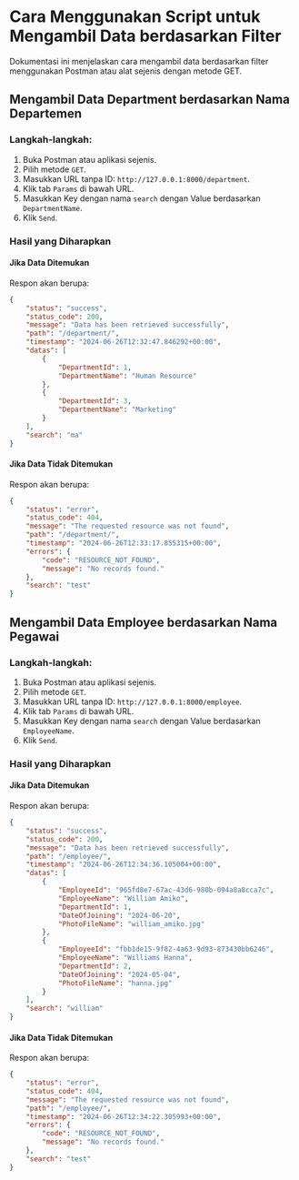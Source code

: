 # Cara Menggunakan Script untuk Mengambil Data berdasarkan Filter

Dokumentasi ini menjelaskan cara mengambil data berdasarkan filter menggunakan Postman atau alat sejenis dengan metode GET.

## Mengambil Data Department berdasarkan Nama Departemen

### Langkah-langkah:
1. Buka Postman atau aplikasi sejenis.
2. Pilih metode `GET`.
3. Masukkan URL tanpa ID: `http://127.0.0.1:8000/department`.
4. Klik tab `Params` di bawah URL.
5. Masukkan Key dengan nama `search` dengan Value berdasarkan `DepartmentName`.
6. Klik `Send`.

### Hasil yang Diharapkan

#### Jika Data Ditemukan
Respon akan berupa:
```json
{
    "status": "success",
    "status_code": 200,
    "message": "Data has been retrieved successfully",
    "path": "/department/",
    "timestamp": "2024-06-26T12:32:47.846292+00:00",
    "datas": [
        {
            "DepartmentId": 1,
            "DepartmentName": "Human Resource"
        },
        {
            "DepartmentId": 3,
            "DepartmentName": "Marketing"
        }
    ],
    "search": "ma"
}
```

#### Jika Data Tidak Ditemukan
Respon akan berupa:
```json
{
    "status": "error",
    "status_code": 404,
    "message": "The requested resource was not found",
    "path": "/department/",
    "timestamp": "2024-06-26T12:33:17.855315+00:00",
    "errors": {
        "code": "RESOURCE_NOT_FOUND",
        "message": "No records found."
    },
    "search": "test"
}
```

## Mengambil Data Employee berdasarkan Nama Pegawai

### Langkah-langkah:
1. Buka Postman atau aplikasi sejenis.
2. Pilih metode `GET`.
3. Masukkan URL tanpa ID: `http://127.0.0.1:8000/employee`.
4. Klik tab `Params` di bawah URL.
5. Masukkan Key dengan nama `search` dengan Value berdasarkan `EmployeeName`.
6. Klik `Send`.

### Hasil yang Diharapkan

#### Jika Data Ditemukan
Respon akan berupa:
```json
{
    "status": "success",
    "status_code": 200,
    "message": "Data has been retrieved successfully",
    "path": "/employee/",
    "timestamp": "2024-06-26T12:34:36.105004+00:00",
    "datas": [
        {
            "EmployeeId": "965fd8e7-67ac-43d6-980b-094a8a8cca7c",
            "EmployeeName": "William Amiko",
            "DepartmentId": 1,
            "DateOfJoining": "2024-06-20",
            "PhotoFileName": "william_amiko.jpg"
        },
        {
            "EmployeeId": "fbb1de15-9f82-4a63-9d93-873430bb6246",
            "EmployeeName": "Williams Hanna",
            "DepartmentId": 2,
            "DateOfJoining": "2024-05-04",
            "PhotoFileName": "hanna.jpg"
        }
    ],
    "search": "william"
}
```

#### Jika Data Tidak Ditemukan
Respon akan berupa:
```json
{
    "status": "error",
    "status_code": 404,
    "message": "The requested resource was not found",
    "path": "/employee/",
    "timestamp": "2024-06-26T12:34:22.305993+00:00",
    "errors": {
        "code": "RESOURCE_NOT_FOUND",
        "message": "No records found."
    },
    "search": "test"
}
```
